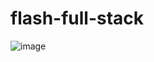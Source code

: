 # flash-full-stack

![image](https://user-images.githubusercontent.com/68132361/107596661-3417c800-6bf7-11eb-92dd-8cc4a668950c.JPG)
